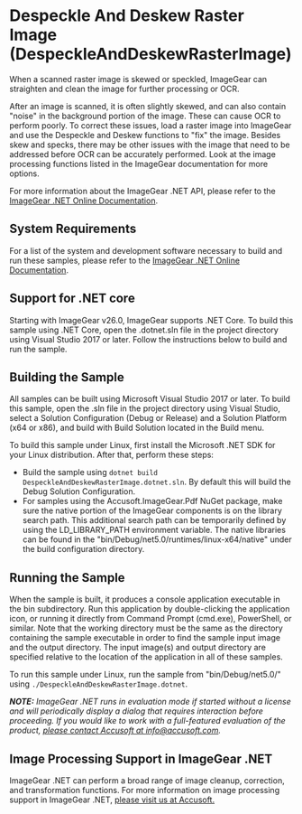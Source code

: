 # Despeckle And Deskew Raster Image (DespeckleAndDeskewRasterImage)

When a scanned raster image is skewed or speckled, ImageGear can straighten and clean the image for further processing or OCR.

After an image is scanned, it is often slightly skewed, and can also contain "noise" in the background portion of the image. These can cause OCR to perform poorly. To correct these issues, load a raster image into ImageGear and use the Despeckle and Deskew functions to "fix" the image. Besides skew and specks, there may be other issues with the image that need to be addressed before OCR can be accurately performed. Look at the image processing functions listed in the ImageGear documentation for more options.

For more information about the ImageGear .NET API, please refer to the [ImageGear .NET Online Documentation](https://help.accusoft.com/ImageGear-Net/latest/Windows/HTML/webframe.html).

## System Requirements

For a list of the system and development software necessary to build and run these samples, please refer to the [ImageGear .NET Online Documentation](https://help.accusoft.com/ImageGear-Net/latest/Windows/HTML/webframe.html#System_Requirements.html).

## Support for .NET core

Starting with ImageGear v26.0, ImageGear supports .NET Core. To build this sample using .NET Core, open the .dotnet.sln file in the project directory using Visual Studio 2017 or later. Follow the instructions below to build and run the sample.

## Building the Sample

All samples can be built using Microsoft Visual Studio 2017 or later. To build this sample, open the .sln file in the project directory using Visual Studio, select a Solution Configuration (Debug or Release) and a Solution Platform (x64 or x86), and build with Build Solution located in the Build menu.  

To build this sample under Linux, first install the Microsoft .NET SDK for your Linux distribution. After that, perform these steps:

- Build the sample using `dotnet build DespeckleAndDeskewRasterImage.dotnet.sln`. By default this will build the Debug Solution Configuration.
- For samples using the Accusoft.ImageGear.Pdf NuGet package, make sure the native portion of the ImageGear components is on the library search path. This additional search path can be temporarily defined by using the LD_LIBRARY_PATH environment variable. The native libraries can be found in the "bin/Debug/net5.0/runtimes/linux-x64/native" under the build configuration directory.

## Running the Sample

When the sample is built, it produces a console application executable in the bin subdirectory. Run this application by double-clicking the application icon, or running it directly from Command Prompt (cmd.exe), PowerShell, or similar. Note that the working directory must be the same as the directory containing the sample executable in order to find the sample input image and the output directory. The input image(s) and output directory are specified relative to the location of the application in all of these samples.

To run this sample under Linux, run the sample from "bin/Debug/net5.0/" using `./DespeckleAndDeskewRasterImage.dotnet`.

_**NOTE:** ImageGear .NET runs in evaluation mode if started without a license and will periodically display a dialog that requires interaction before proceeding. If you would like to work with a full-featured evaluation of the product, [please contact Accusoft at info@accusoft.com](mailto:info@accusoft.com)._

## Image Processing Support in ImageGear .NET

ImageGear .NET can perform a broad range of image cleanup, correction, and transformation functions. For more information on image processing support in ImageGear .NET, [please visit us at Accusoft.](https://www.accusoft.com/products/imagegear-collection/imagegear-dot-net/)
